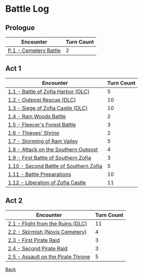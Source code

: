 # Battle Log

## Prologue

| Encounter                       | Turn Count |
| ------------------------------- | ---------- |
| [P.1 - Cemetery Battle](P.1.md) | 2          |

## Act 1

| Encounter                                          | Turn Count |
| -------------------------------------------------- | ---------- |
| [1.1 - Battle of Zofia Harbor (DLC)](A1.1.md)      | 5          |
| [1.2 - Outpost Rescue (DLC)](A1.2.md)              | 10         |
| [1.3 - Siege of Zofia Castle (DLC)](A1.3.md)       | 10         |
| [1.4 - Ram Woods Battle](A1.4.md)                  | 2          |
| [1.5 - Fleecer's Forest Battle](A1.5.md)           | 3          |
| [1.6 - Thieves' Shrine](A1.6.md)                   | 2          |
| [1.7 - Storming of Ram Valley](A1.7.md)            | 5          |
| [1.8 - Attack on the Southern Outpost](A1.8.md)    | 4          |
| [1.9 - First Battle of Southern Zofia](A1.9.md)    | 3          |
| [1.10 - Second Battle of Southern Zofia](A1.10.md) | 5          |
| [1.11 - Battle Preparations](A1.11.md)             | 10         |
| [1.12 - Liberation of Zofia Castle](A1.12.md)      | 11         |

## Act 2

| Encounter                                     | Turn Count |
| --------------------------------------------- | ---------- |
| [2.1 - Flight from the Ruins (DLC)](A2.1.md)  | 11         |
| [2.2 - Skirmish (Novis Cemetery)](A2.2.md)    | 4          |
| [2.3 - First Pirate Raid](A2.3.md)            | 3          |
| [2.4 - Second Pirate Raid](A2.4.md)           | 3          |
| [2.5 - Assault on the Pirate Throne](A2.5.md) | 5          |

[Back](../README.md)
